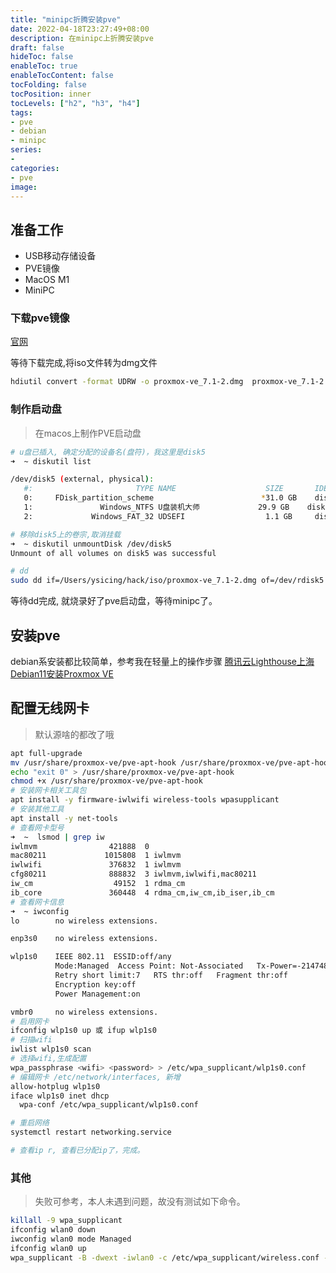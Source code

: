 ```yaml
---
title: "minipc折腾安装pve"
date: 2022-04-18T23:27:49+08:00
description: 在minipc上折腾安装pve
draft: false
hideToc: false
enableToc: true
enableTocContent: false
tocFolding: false
tocPosition: inner
tocLevels: ["h2", "h3", "h4"]
tags:
- pve
- debian
- minipc
series:
-
categories:
- pve
image:
---
```


## 准备工作

- USB移动存储设备
- PVE镜像
- MacOS M1
- MiniPC

### 下载pve镜像

[官网](https://www.proxmox.com/en/downloads/category/iso-images-pve)

等待下载完成,将iso文件转为dmg文件

```bash
hdiutil convert -format UDRW -o proxmox-ve_7.1-2.dmg  proxmox-ve_7.1-2.iso
```

### 制作启动盘

> 在macos上制作PVE启动盘

```bash
# u盘已插入, 确定分配的设备名(盘符)，我这里是disk5
➜  ~ diskutil list

/dev/disk5 (external, physical):
   #:                       TYPE NAME                    SIZE       IDENTIFIER
   0:     FDisk_partition_scheme                        *31.0 GB    disk5
   1:               Windows_NTFS U盘装机大师             29.9 GB    disk5s1
   2:             Windows_FAT_32 UDSEFI                  1.1 GB     disk5s2

# 移除disk5上的卷宗,取消挂载
➜  ~ diskutil unmountDisk /dev/disk5
Unmount of all volumes on disk5 was successful

# dd
sudo dd if=/Users/ysicing/hack/iso/proxmox-ve_7.1-2.dmg of=/dev/rdisk5 bs=1m
```

等待dd完成, 就烧录好了pve启动盘，等待minipc了。

## 安装pve

debian系安装都比较简单，参考我在轻量上的操作步骤 [腾讯云Lighthouse上海Debian11安装Proxmox VE](/posts/lighthouse-pve/)

## 配置无线网卡

> 默认源啥的都改了哦

```bash
apt full-upgrade
mv /usr/share/proxmox-ve/pve-apt-hook /usr/share/proxmox-ve/pve-apt-hook.old
echo "exit 0" > /usr/share/proxmox-ve/pve-apt-hook
chmod +x /usr/share/proxmox-ve/pve-apt-hook
# 安装网卡相关工具包
apt install -y firmware-iwlwifi wireless-tools wpasupplicant
# 安装其他工具
apt install -y net-tools
# 查看网卡型号
➜  ~  lsmod | grep iw
iwlmvm                421888  0
mac80211             1015808  1 iwlmvm
iwlwifi               376832  1 iwlmvm
cfg80211              888832  3 iwlmvm,iwlwifi,mac80211
iw_cm                  49152  1 rdma_cm
ib_core               360448  4 rdma_cm,iw_cm,ib_iser,ib_cm
# 查看网卡信息 
➜  ~ iwconfig
lo        no wireless extensions.

enp3s0    no wireless extensions.

wlp1s0    IEEE 802.11  ESSID:off/any
          Mode:Managed  Access Point: Not-Associated   Tx-Power=-2147483648 dBm
          Retry short limit:7   RTS thr:off   Fragment thr:off
          Encryption key:off
          Power Management:on

vmbr0     no wireless extensions.
# 启用网卡
ifconfig wlp1s0 up 或 ifup wlp1s0
# 扫描wifi
iwlist wlp1s0 scan
# 选择wifi,生成配置
wpa_passphrase <wifi> <password> > /etc/wpa_supplicant/wlp1s0.conf
# 编辑网卡 /etc/network/interfaces, 新增
allow-hotplug wlp1s0
iface wlp1s0 inet dhcp
  wpa-conf /etc/wpa_supplicant/wlp1s0.conf

# 重启网络
systemctl restart networking.service

# 查看ip r, 查看已分配ip了，完成。
```

### 其他

> 失败可参考，本人未遇到问题，故没有测试如下命令。

```bash
killall -9 wpa_supplicant
ifconfig wlan0 down
iwconfig wlan0 mode Managed
ifconfig wlan0 up
wpa_supplicant -B -dwext -iwlan0 -c /etc/wpa_supplicant/wireless.conf -dd
```
